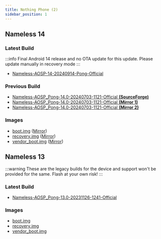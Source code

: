 ```yaml
---
title: Nothing Phone (2)
sidebar_position: 1
---
```


## Nameless 14

### Latest Build

:::info
Final Android 14 release and no OTA update for this update. Please update manually in recovery mode
:::
- [Nameless-AOSP-14-20240914-Pong-Official](https://sourceforge.net/projects/nameless-aosp/files/Pong/Nameless-AOSP-14-20240914-Pong-Official.zip/download)

### Previous Build
- [Nameless-AOSP_Pong-14.0-20240703-1121-Official __(SourceForge)__](https://sourceforge.net/projects/nameless-aosp/files/Pong/Nameless-AOSP_Pong-14.0-20240703-1121-Official.zip/download)
- [Nameless-AOSP_Pong-14.0-20240703-1121-Official __(Mirror 1)__](https://drive.google.com/file/d/1UXUIHVaGU7WGVH9R8p7miuBOV6unWyM3/view)
- [Nameless-AOSP_Pong-14.0-20240703-1121-Official __(Mirror 2)__](https://drive.google.com/file/d/1bkzSZJUDRKyZXbhkbxg2bgEi3vwKsIJ3/view)

### Images
- [boot.img](https://sourceforge.net/projects/nameless-aosp/files/Pong/images/26-05-2024/boot.img/download) ([Mirror](https://drive.google.com/file/d/1YeOhI5DGLFJWCLy2UVEDirRln7hHb8sb/view?usp=drive_link))
- [recovery.img](https://sourceforge.net/projects/nameless-aosp/files/Pong/images/26-05-2024/recovery.img/download) ([Mirror](https://drive.google.com/file/d/1a1GYY3_DcylWR9s5y6lZjlh_C_OqgUGT/view?usp=drive_link))
- [vendor_boot.img](https://sourceforge.net/projects/nameless-aosp/files/Pong/images/26-05-2024/vendor_boot.img/download) ([Mirror](https://drive.google.com/file/d/1Fqq838soHPeJd1thn_JBtRv1V2rl6-e1/view?usp=drive_link))

## Nameless 13

:::warning
These are the legacy builds for the device and support won't be provided for the same. Flash at your own risk!
:::

### Latest Build
- [Nameless-AOSP_Pong-13.0-20231126-1241-Official](https://sourceforge.net/projects/nameless-aosp/files/Pong/Nameless-AOSP_Pong-13.0-20231126-1241-Official.zip/download)

### Images
- [boot.img](https://sourceforge.net/projects/nameless-aosp/files/Pong/images/26-11-2023/boot.img/download)
- [recovery.img](https://sourceforge.net/projects/nameless-aosp/files/Pong/images/26-11-2023/recovery.img/download)
- [vendor_boot.img](https://sourceforge.net/projects/nameless-aosp/files/Pong/images/26-11-2023/vendor_boot.img/download)